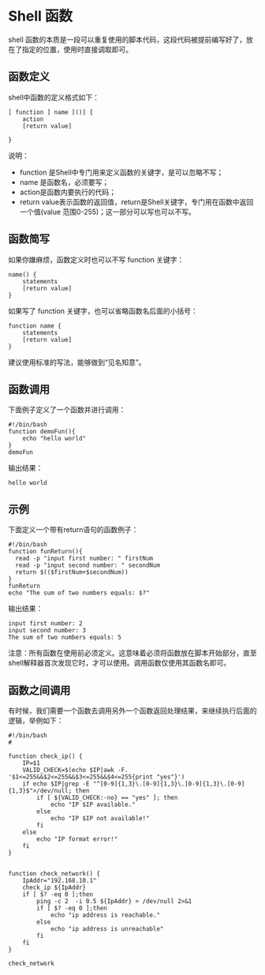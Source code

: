 # Shell 函数
shell 函数的本质是一段可以重复使用的脚本代码，这段代码被提前编写好了，放在了指定的位置，使用时直接调取即可。

## 函数定义
shell中函数的定义格式如下：

```shell
[ function ] name [()] {
    action
    [return value]

}
```
说明：
* function 是Shell中专门用来定义函数的关键字，是可以忽略不写；
* name 是函数名，必须要写；
* action是函数内要执行的代码；
* return value表示函数的返回值，return是Shell关键字，专门用在函数中返回一个值(value 范围0-255)；这一部分可以写也可以不写。

## 函数简写

如果你嫌麻烦，函数定义时也可以不写 function 关键字：
```shell
name() {
    statements
    [return value]
}
```

如果写了 function 关键字，也可以省略函数名后面的小括号：
```shell
function name {
    statements
    [return value]
}
```
建议使用标准的写法，能够做到“见名知意”。

## 函数调用

下面例子定义了一个函数并进行调用：
```shell
#!/bin/bash
function demoFun(){
    echo "hello world"
}
demoFun
```
输出结果：
```shell
hello world
```
## 示例
下面定义一个带有return语句的函数例子：
```shell
#!/bin/bash
function funReturn(){
  read -p "input first number: " firstNum
  read -p "input second number: " secondNum
  return $(($firstNum+$secondNum))
}
funReturn
echo "The sum of two numbers equals: $?"
```
输出结果：
```shell
input first number: 2
input second number: 3
The sum of two numbers equals: 5
```
注意：所有函数在使用前必须定义。这意味着必须将函数放在脚本开始部分，直至shell解释器首次发现它时，才可以使用。调用函数仅使用其函数名即可。

## 函数之间调用
有时候，我们需要一个函数去调用另外一个函数返回处理结果，来继续执行后面的逻辑，举例如下：

```shell
#!/bin/bash
# 
  
function check_ip() {
    IP=$1
    VALID_CHECK=$(echo $IP|awk -F. '$1<=255&&$2<=255&&$3<=255&&$4<=255{print "yes"}')
    if echo $IP|grep -E "^[0-9]{1,3}\.[0-9]{1,3}\.[0-9]{1,3}\.[0-9]{1,3}$">/dev/null; then
        if [ ${VALID_CHECK:-no} == "yes" ]; then
            echo "IP $IP available."
        else
            echo "IP $IP not available!"
        fi
    else
        echo "IP format error!"
    fi
}


function check_network() {
    IpAddr="192.168.10.1"
    check_ip ${IpAddr}
    if [ $? -eq 0 ];then
        ping -c 2  -i 0.5 ${IpAddr} > /dev/null 2>&1
        if [ $? -eq 0 ];then
            echo "ip address is reachable."
        else
            echo "ip address is unreachable"
        fi
    fi
}

check_network
```